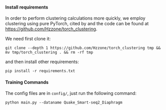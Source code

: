 #### Install requirements


In order to perform clustering calculations more quickly, we employ clustering using pure PyTorch, cited by
and the code can be found at https://github.com/Hzzone/torch_clustering.

We need first clone it:

```shell
git clone --depth 1 https://github.com/Hzzone/torch_clustering tmp && mv tmp/torch_clustering . && rm -rf tmp
```

and then install other requirements:

```shell
pip install -r requirements.txt
```

#### Training Commands
The config files are in `config/`, just run the following command:
```shell
python main.py --dataname Quake_Smart-seq2_Diaphragm
```